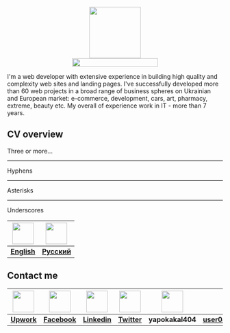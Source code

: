 <p align="center">
  <a href="https://kpolosin.github.io/">
    <img src="https://kpolosin.github.io/dist/images/small-logo.svg" width=120 height=120>
    <br>
    <img src="https://kpolosin.github.io/dist/images/name-logo.svg" width=200 height=20>
  </a>


<p>
    I'm a web developer with extensive experience in building high quality and complexity web sites and landing pages. I've successfully developed more than 60 web projects in a broad range of business spheres on Ukrainian and European market: e-commerce, development, cars, art, pharmacy, extreme, beauty etc.
    My overall of experience work in IT - more than 7 years.
  <br>
  </p>
</p>
<p>
    <h2><strong>CV overview</strong></h2>
</p>
Three or more...

---

Hyphens

***

Asterisks

___

Underscores

| <a href="https://kpolosin.github.io"><img src="https://kpolosin.github.io/dist/images/USA-flag.png" width=50 height=50></a>| <a href="https://kpolosin.github.io/rus/index.html"><img src="https://kpolosin.github.io/dist/images/Russian-flag.png" width=50 height=50></a> |
| :---: | :---: |
| <a href="https://kpolosin.github.io"><b>English</b></a> | <a href="https://kpolosin.github.io/rus/index.html"><b>Русский</b></a>|

<h2><strong>Contact me</strong></h2>

| <a href="https://www.upwork.com/o/profiles/users/_~013f4766f5942a8a0c/"><img src="https://kpolosin.github.io/dist/images/Upwork.svg" width=50 height=50></a> | <a href="https://www.facebook.com/kostya.polosin/"><img src="https://kpolosin.github.io/dist/images/Facebook.svg" width=50 height=50></a> | <a href="https://www.linkedin.com/in/konstantinpolosin/"><img src="https://kpolosin.github.io/dist/images/LinkedIn.svg" width=50 height=50></a> | <a href="https://twitter.com/PKostya404"><img src="https://kpolosin.github.io/dist/images/Twitter.svg" width=50 height=50></a> | <img src="https://kpolosin.github.io/dist/images/Skype.svg" width=50 height=50> | <a href="mailto:user0403@gmail.com"><img src="https://kpolosin.github.io/dist/images/Gmail.svg" width=50 height=50></a> |
| :---: | :---: | :---: | :---: | :---: | :---: |
| <a href="https://www.upwork.com/o/profiles/users/_~013f4766f5942a8a0c/"><b>Upwork</b></a> | <a href="https://www.facebook.com/kostya.polosin/"><b>Facebook</b></a> | <a href="https://www.linkedin.com/in/konstantinpolosin/"><b>Linkedin</b></a> | <a href="https://twitter.com/PKostya404"><b>Twitter</b></a> | <b>yapokakal404</b> | <a href="mailto:user0403@gmail.com"><b>user0403@gmail.com</b></a> |

